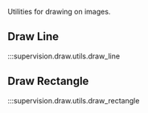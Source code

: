 Utilities for drawing on images.

## Draw Line

:::supervision.draw.utils.draw_line

## Draw Rectangle

:::supervision.draw.utils.draw_rectangle
